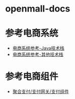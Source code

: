 # openmall-docs


# 参考电商系统

* [电商系统参考-Java技术栈](MallReference-Java.md)
* [电商系统参考-其他技术栈](MallReference-others.md)

# 参考电商组件

* [聚合支付/支付网关/支付组件](PaymentReference.md)
